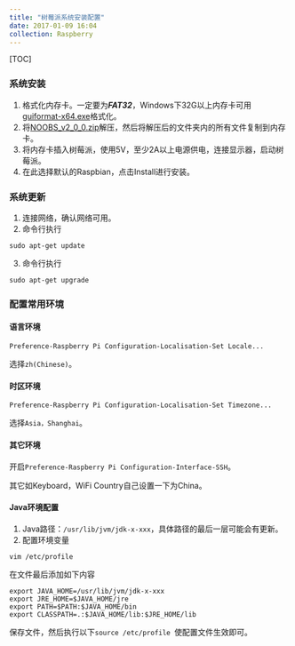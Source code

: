 ```yaml
---
title: "树莓派系统安装配置"
date: 2017-01-09 16:04
collection: Raspberry
---
```

[TOC]

### 系统安装
1. 格式化内存卡。一定要为***FAT32***，Windows下32G以上内存卡可用[guiformat-x64.exe](http://pan.baidu.com/s/1kUEPxaf)格式化。
2. 将[NOOBS_v2_0_0.zip](http://pan.baidu.com/s/1qYwE7yW)解压，然后将解压后的文件夹内的所有文件复制到内存卡。
3. 将内存卡插入树莓派，使用5V，至少2A以上电源供电，连接显示器，启动树莓派。
4. 在此选择默认的Raspbian，点击Install进行安装。

### 系统更新
1. 连接网络，确认网络可用。
2. 命令行执行
```
sudo apt-get update
```
3. 命令行执行
```
sudo apt-get upgrade
```

### 配置常用环境
#### 语言环境
`Preference-Raspberry Pi Configuration-Localisation-Set Locale...`

选择`zh(Chinese)`。
#### 时区环境
`Preference-Raspberry Pi Configuration-Localisation-Set Timezone...`

选择`Asia，Shanghai`。

#### 其它环境
开启`Preference-Raspberry Pi Configuration-Interface-SSH`。

其它如Keyboard，WiFi Country自己设置一下为China。

#### Java环境配置
1. Java路径：`/usr/lib/jvm/jdk-x-xxx`，具体路径的最后一层可能会有更新。
2. 配置环境变量
```
vim /etc/profile
```
在文件最后添加如下内容
```
export JAVA_HOME=/usr/lib/jvm/jdk-x-xxx
export JRE_HOME=$JAVA_HOME/jre
export PATH=$PATH:$JAVA_HOME/bin
export CLASSPATH=.:$JAVA_HOME/lib:$JRE_HOME/lib
```
保存文件，然后执行以下`source /etc/profile
`使配置文件生效即可。